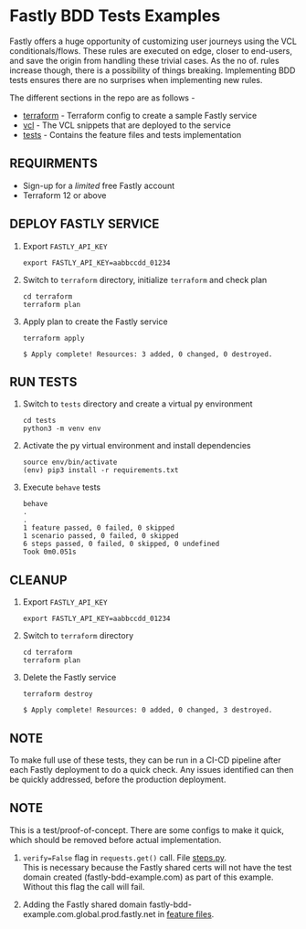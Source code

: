 # **Fastly BDD Tests Examples**

Fastly offers a huge opportunity of customizing user journeys using the VCL conditionals/flows. These rules are executed on edge, closer to end-users, and save the origin from handling these trivial cases. As the no of. rules increase though, there is a possibility of things breaking. Implementing BDD tests ensures there are no surprises when implementing new rules.

The different sections in the repo are as follows - 
* [terraform](terraform) - Terraform config to create a sample Fastly service
* [vcl](vcl) - The VCL snippets that are deployed to the service
* [tests](tests) - Contains the feature files and tests implementation

## **REQUIRMENTS**

* Sign-up for a *limited* free Fastly account
* Terraform 12 or above

## **DEPLOY FASTLY SERVICE**

1. Export `FASTLY_API_KEY`
   ```
   export FASTLY_API_KEY=aabbccdd_01234
   ````

1. Switch to `terraform` directory, initialize `terraform` and check plan
   ```
   cd terraform
   terraform plan
   ````

1. Apply plan to create the Fastly service
   ```
   terraform apply

   $ Apply complete! Resources: 3 added, 0 changed, 0 destroyed.
   ````

## **RUN TESTS**

1. Switch to `tests` directory and create a virtual py environment
   ```
   cd tests
   python3 -m venv env
   ````

1. Activate the py virtual environment and install dependencies 
   ```
   source env/bin/activate
   (env) pip3 install -r requirements.txt
   ````

1. Execute `behave` tests 
   ```
   behave
   .
   .
   1 feature passed, 0 failed, 0 skipped
   1 scenario passed, 0 failed, 0 skipped
   6 steps passed, 0 failed, 0 skipped, 0 undefined
   Took 0m0.051s
   ````

## **CLEANUP**

1. Export `FASTLY_API_KEY`
   ```
   export FASTLY_API_KEY=aabbccdd_01234
   ````

1. Switch to `terraform` directory
   ```
   cd terraform
   terraform plan
   ````

1. Delete the Fastly service
   ```
   terraform destroy

   $ Apply complete! Resources: 0 added, 0 changed, 3 destroyed.
   ````
## **NOTE** ##
To make full use of these tests, they can be run in a CI-CD pipeline after each Fastly deployment to do a quick check. Any issues identified can then be quickly addressed, before the production deployment.

## **NOTE** ##
This is a test/proof-of-concept. There are some configs to make it quick, which should be removed before actual implementation.

1. `verify=False` flag in `requests.get()` call. File [steps.py](tests/features/steps/steps.py).  
This is necessary because the Fastly shared certs will not have the test domain created (fastly-bdd-example.com) as part of this example. Without this flag the call will fail.

1. Adding the Fastly shared domain fastly-bdd-example.com.global.prod.fastly.net in [feature files](tests/featues).